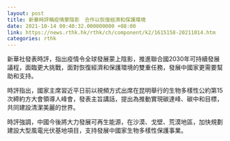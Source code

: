 ```yaml
---
layout: post
title: 新華時評稱疫情蒙陰影　合作以恢復經濟和保護環境
date: 2021-10-14 00:40:32.000000000 +08:00
link: https://news.rthk.hk/rthk/ch/component/k2/1615158-20211014.htm
categories: rthk
---
```


新華社發表時評，指出疫情令全球發展蒙上陰影，推進聯合國2030年可持續發展議程，面臨更大挑戰，面對恢復經濟和保護環境的雙重任務，發展中國家更需要幫助和支持。

時評指出，國家主席習近平日前以視頻方式出席在昆明舉行的生物多樣性公約第15次締約方大會領導人峰會，發表主旨講話，提出為推動實現碳達峰、碳中和目標，共同建設清潔美麗的世界。

時評強調，中國今後將大力發展可再生能源，在沙漠、戈壁、荒漠地區，加快規劃建設大型風電光伏基地項目，支持發展中國家生物多樣性保護事業。
